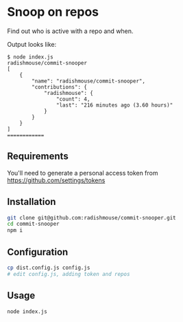 # Snoop on repos

Find out who is active with a repo and when.

Output looks like:

```
$ node index.js 
radishmouse/commit-snooper
[
    {
        "name": "radishmouse/commit-snooper",
        "contributions": {
            "radishmouse": {
                "count": 4,
                "last": "216 minutes ago (3.60 hours)"
            }
        }
    }
]
============
```

## Requirements

You'll need to generate a personal access token from https://github.com/settings/tokens


## Installation

```sh
git clone git@github.com:radishmouse/commit-snooper.git
cd commit-snooper
npm i
```

## Configuration

```sh
cp dist.config.js config.js
# edit config.js, adding token and repos
```

## Usage

```sh
node index.js
```
